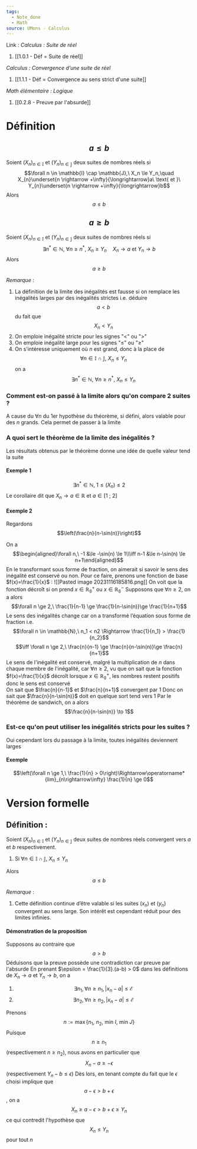 ```yaml
---
tags:
  - Note_done
  - Math
source: UMons - Calculus
---
```


Link :
_Calculus : Suite de réel_
1. [[1.0.1 - Déf = Suite de réel]]

_Calculus : Convergence d’une suite de réel_
1. [[1.1.1 - Déf = Convergence au sens strict d'une suite]]

_Math élémentaire : Logique_
1. [[0.2.8 - Preuve par l'absurde]]

# Définition
## $$a\le b$$
Soient $(X_n)_{n \in \mathbb{I}}$ et $(Y_n)_{n \in \mathbb{J}}$ deux suites de nombres réels si $$\forall n \in \mathbb{I} \cap \mathbb{J},\ X_n \le Y_n,\quad X_{n}\underset{n \rightarrow +\infty}{\longrightarrow}a\ \text{ et }\ Y_{n}\underset{n \rightarrow +\infty}{\longrightarrow}b$$
Alors $$a \le b$$

## $$a\ge b$$
Soient $(X_n)_{n \in \mathbb{I}}$ et $(Y_n)_{n \in \mathbb{J}}$ deux suites de nombres réels si $$\exists n^* \in \mathbb{N},\ \forall n \ge n^*,\ X_n \ge Y_n\quad X_n \longrightarrow a\text{ et } Y_n\to b$$Alors $$a \ge b$$

_Remarque_ :
1. La définition de la limite des inégalités est fausse si on remplace les inégalités larges par des inégalités strictes i.e. déduire $$a < b$$ du fait que $$X_n < Y_n$$
2. On emploie inégalité stricte pour les signes "<" ou ">"
3. On emploie inégalité large pour les signes "$\le$" ou "$\ge$"
4. On s'intéresse uniquement où $n$ est grand, donc à la place de $$\forall n \in \mathbb{I} \cap \mathbb{J},\ X_n \le Y_n$$on a  $$\exists n^* \in \mathbb{N},\ \forall n \ge n^*,\ X_n \le Y_n$$

### Comment est-on passé à la limite alors qu'on compare 2 suites ?
A cause du $\forall n$ du 1er hypothèse du théorème, si défini, alors valable pour des $n$ grands. Cela permet de passer à la limite   

### A quoi sert le théorème de la limite des inégalités ?
Les résultats obtenus par le théorème donne une idée de quelle valeur tend la suite

#### Exemple 1
 $$\exists n^* \in \mathbb{N},\ 1 \le (X_n) \le 2$$
Le corollaire dit que $X_n \to a \in \mathbb{R}$ et $a \in [1\ ;\ 2]$ 
#### Exemple 2
Regardons $$\left(\frac{n}{n-\sin(n)}\right)$$

On a$$\begin{aligned}\forall n,\ -1 &\le -\sin(n) \le 1\\\iff n-1 &\le n-\sin(n) \le n+1\end{aligned}$$ En le transformant sous forme de fraction, on aimerait si savoir le sens des inégalité est conservé ou non. Pour ce faire, prenons une fonction de base $f(x)=\frac{1}{x}$ : ![[Pasted image 20231116185816.png]]
On voit que la fonction décroît si on prend $x \in \mathbb{R^+_0}$ ou $x \in \mathbb{R^-_0}$
Supposons que $\forall n \ge 2$, on a alors $$\forall n \ge 2,\ \frac{1}{n-1} \ge \frac{1}{n-\sin(n)}\ge \frac{1}{n+1}$$ Le sens des inégalités change car on a transformé l’équation sous forme de fraction i.e. $$\forall n \in \mathbb{N},\ n_1 < n2 \Rightarrow \frac{1}{n_1} > \frac{1}{n_2}$$
 $$\iff \forall n \ge 2,\ \frac{n}{n-1} \ge \frac{n}{n-\sin(n)}\ge \frac{n}{n+1}$$ Le sens de l'inégalité est conservé, malgré la multiplication de $n$ dans chaque membre de l'inégalité, car $\forall n \ge 2$, vu que on sait que la fonction $f(x)=\frac{1}{x}$ décroît lorsque $x \in \mathbb{R^+_0}$, les nombres restent positifs donc le sens est conservé
\
 On sait que $\frac{n}{n-1}$ et $\frac{n}{n+1}$ convergent par 1
 Donc on sait que $\frac{n}{n-\sin(n)}$ doit en quelque sort tend vers 1
 Par le théorème de sandwich, on a alors $$\frac{n}{n-\sin(n)} \to 1$$
### Est-ce qu'on peut utiliser les inégalités stricts pour les suites ?
Oui cependant lors du passage à la limite, toutes inégalités deviennent larges
#### Exemple
$$\left(\forall n \ge 1,\ \frac{1}{n} > 0\right)\Rightarrow\operatorname*{lim}_{n\rightarrow\infty} \frac{1}{n} \ge 0$$
# Version formelle
## Définition :
Soient $(X_n)_{n \in \mathbb{I}}$ et $(Y_n)_{n \in \mathbb{J}}$ deux suites de nombres réels convergent vers $a$ et $b$ respectivement.
1. Si $\forall n \in \mathbb{I} \cap \mathbb{J},\ X_n \le Y_n$

Alors $$a \le b$$

_Remarque_ :
1. Cette définition continue d’être valable si les suites $(x_n)$ et $(y_n)$ convergent au sens large. Son intérêt est cependant réduit pour des limites infinies.
#### Démonstration de la proposition 
Supposons au contraire que $$a > b$$
Déduisons que la preuve possède une contradiction car preuve par l'absurde
En prenant $\epsilon = \frac{1}{3}.(a-b) > 0$ dans les définitions de $X_n \rightarrow a$ et $Y_n \rightarrow b$, on a 
1. $$\exists n_1,\forall n\geqslant n_1,|x_n-a|\leqslant\mathcal{E}$$
2. $$\exists n_2,\forall n\geqslant n_2,|x_n-a|\leqslant\mathcal{E}$$

Prenons $$n := \max\{n_1,\ n_2,\ \text{min}\ I,\ \text{min}\ J \}$$
Puisque $$n \ge n_1$$ (respectivement $n \ge n_2$), nous avons en particulier que $$X_n -a \ge -\epsilon$$ (respectivement $Y_n - b \le \epsilon$)
Dès lors, en tenant compte du fait que le $\epsilon$ choisi implique que $$a -\epsilon > b +\epsilon$$, on a $$X_n \ge a - \epsilon > b + \epsilon \ge Y_n$$ ce qui contredit l'hypothèse que $$X_n \le Y_n$$ pour tout $n$

